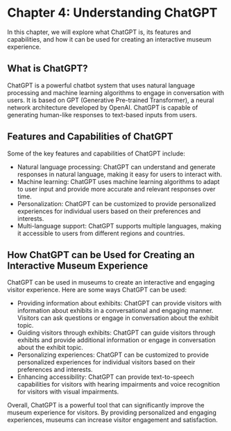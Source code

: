 Chapter 4: Understanding ChatGPT
================================

In this chapter, we will explore what ChatGPT is, its features and capabilities, and how it can be used for creating an interactive museum experience.

What is ChatGPT?
----------------

ChatGPT is a powerful chatbot system that uses natural language processing and machine learning algorithms to engage in conversation with users. It is based on GPT (Generative Pre-trained Transformer), a neural network architecture developed by OpenAI. ChatGPT is capable of generating human-like responses to text-based inputs from users.

Features and Capabilities of ChatGPT
------------------------------------

Some of the key features and capabilities of ChatGPT include:

* Natural language processing: ChatGPT can understand and generate responses in natural language, making it easy for users to interact with.
* Machine learning: ChatGPT uses machine learning algorithms to adapt to user input and provide more accurate and relevant responses over time.
* Personalization: ChatGPT can be customized to provide personalized experiences for individual users based on their preferences and interests.
* Multi-language support: ChatGPT supports multiple languages, making it accessible to users from different regions and countries.

How ChatGPT can be Used for Creating an Interactive Museum Experience
---------------------------------------------------------------------

ChatGPT can be used in museums to create an interactive and engaging visitor experience. Here are some ways ChatGPT can be used:

* Providing information about exhibits: ChatGPT can provide visitors with information about exhibits in a conversational and engaging manner. Visitors can ask questions or engage in conversation about the exhibit topic.
* Guiding visitors through exhibits: ChatGPT can guide visitors through exhibits and provide additional information or engage in conversation about the exhibit topic.
* Personalizing experiences: ChatGPT can be customized to provide personalized experiences for individual visitors based on their preferences and interests.
* Enhancing accessibility: ChatGPT can provide text-to-speech capabilities for visitors with hearing impairments and voice recognition for visitors with visual impairments.

Overall, ChatGPT is a powerful tool that can significantly improve the museum experience for visitors. By providing personalized and engaging experiences, museums can increase visitor engagement and satisfaction.


